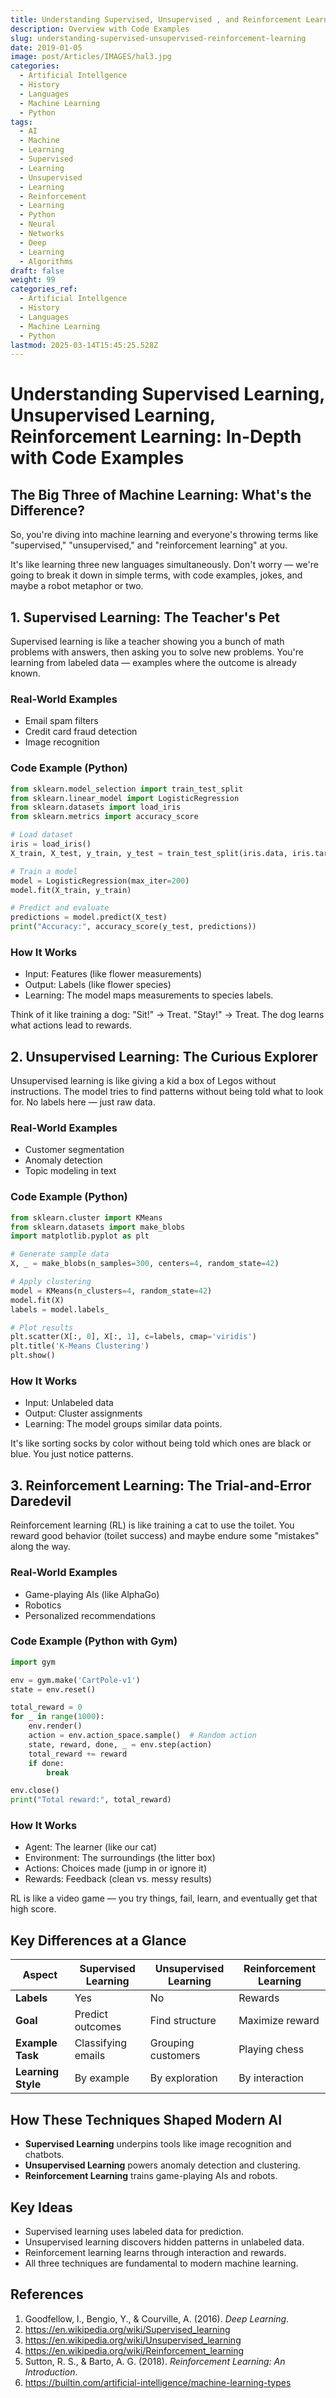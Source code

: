 ```yaml
---
title: Understanding Supervised, Unsupervised , and Reinforcement Learning
description: Overview with Code Examples
slug: understanding-supervised-unsupervised-reinforcement-learning
date: 2019-01-05
image: post/Articles/IMAGES/hal3.jpg
categories:
  - Artificial Intellgence
  - History
  - Languages
  - Machine Learning
  - Python
tags:
  - AI
  - Machine
  - Learning
  - Supervised
  - Learning
  - Unsupervised
  - Learning
  - Reinforcement
  - Learning
  - Python
  - Neural
  - Networks
  - Deep
  - Learning
  - Algorithms
draft: false
weight: 99
categories_ref:
  - Artificial Intellgence
  - History
  - Languages
  - Machine Learning
  - Python
lastmod: 2025-03-14T15:45:25.528Z
---
```

# Understanding Supervised Learning, Unsupervised Learning, Reinforcement Learning: In-Depth with Code Examples

## The Big Three of Machine Learning: What's the Difference?

So, you're diving into machine learning and everyone's throwing terms like "supervised," "unsupervised," and "reinforcement learning" at you.

It's like learning three new languages simultaneously. Don't worry — we're going to break it down in simple terms, with code examples, jokes, and maybe a robot metaphor or two.

## 1. Supervised Learning: The Teacher's Pet

Supervised learning is like a teacher showing you a bunch of math problems with answers, then asking you to solve new problems. You're learning from labeled data — examples where the outcome is already known.

### Real-World Examples

* Email spam filters
* Credit card fraud detection
* Image recognition

### Code Example (Python)

```python
from sklearn.model_selection import train_test_split
from sklearn.linear_model import LogisticRegression
from sklearn.datasets import load_iris
from sklearn.metrics import accuracy_score

# Load dataset
iris = load_iris()
X_train, X_test, y_train, y_test = train_test_split(iris.data, iris.target, test_size=0.2, random_state=42)

# Train a model
model = LogisticRegression(max_iter=200)
model.fit(X_train, y_train)

# Predict and evaluate
predictions = model.predict(X_test)
print("Accuracy:", accuracy_score(y_test, predictions))
```

### How It Works

* Input: Features (like flower measurements)
* Output: Labels (like flower species)
* Learning: The model maps measurements to species labels.

Think of it like training a dog: "Sit!" → Treat. "Stay!" → Treat. The dog learns what actions lead to rewards.

## 2. Unsupervised Learning: The Curious Explorer

Unsupervised learning is like giving a kid a box of Legos without instructions. The model tries to find patterns without being told what to look for. No labels here — just raw data.

### Real-World Examples

* Customer segmentation
* Anomaly detection
* Topic modeling in text

### Code Example (Python)

```python
from sklearn.cluster import KMeans
from sklearn.datasets import make_blobs
import matplotlib.pyplot as plt

# Generate sample data
X, _ = make_blobs(n_samples=300, centers=4, random_state=42)

# Apply clustering
model = KMeans(n_clusters=4, random_state=42)
model.fit(X)
labels = model.labels_

# Plot results
plt.scatter(X[:, 0], X[:, 1], c=labels, cmap='viridis')
plt.title('K-Means Clustering')
plt.show()
```

### How It Works

* Input: Unlabeled data
* Output: Cluster assignments
* Learning: The model groups similar data points.

It's like sorting socks by color without being told which ones are black or blue. You just notice patterns.

## 3. Reinforcement Learning: The Trial-and-Error Daredevil

Reinforcement learning (RL) is like training a cat to use the toilet. You reward good behavior (toilet success) and maybe endure some "mistakes" along the way.

### Real-World Examples

* Game-playing AIs (like AlphaGo)
* Robotics
* Personalized recommendations

### Code Example (Python with Gym)

```python
import gym

env = gym.make('CartPole-v1')
state = env.reset()

total_reward = 0
for _ in range(1000):
    env.render()
    action = env.action_space.sample()  # Random action
    state, reward, done, _ = env.step(action)
    total_reward += reward
    if done:
        break

env.close()
print("Total reward:", total_reward)
```

### How It Works

* Agent: The learner (like our cat)
* Environment: The surroundings (the litter box)
* Actions: Choices made (jump in or ignore it)
* Rewards: Feedback (clean vs. messy results)

RL is like a video game — you try things, fail, learn, and eventually get that high score.

## Key Differences at a Glance

| **Aspect**         | **Supervised Learning** | **Unsupervised Learning** | **Reinforcement Learning** |
| ------------------ | ----------------------- | ------------------------- | -------------------------- |
| **Labels**         | Yes                     | No                        | Rewards                    |
| **Goal**           | Predict outcomes        | Find structure            | Maximize reward            |
| **Example Task**   | Classifying emails      | Grouping customers        | Playing chess              |
| **Learning Style** | By example              | By exploration            | By interaction             |

## How These Techniques Shaped Modern AI

* **Supervised Learning** underpins tools like image recognition and chatbots.
* **Unsupervised Learning** powers anomaly detection and clustering.
* **Reinforcement Learning** trains game-playing AIs and robots.

## Key Ideas

* Supervised learning uses labeled data for prediction.
* Unsupervised learning discovers hidden patterns in unlabeled data.
* Reinforcement learning learns through interaction and rewards.
* All three techniques are fundamental to modern machine learning.

## References

1. Goodfellow, I., Bengio, Y., & Courville, A. (2016). *Deep Learning*.
2. <https://en.wikipedia.org/wiki/Supervised_learning>
3. <https://en.wikipedia.org/wiki/Unsupervised_learning>
4. <https://en.wikipedia.org/wiki/Reinforcement_learning>
5. Sutton, R. S., & Barto, A. G. (2018). *Reinforcement Learning: An Introduction*.
6. <https://builtin.com/artificial-intelligence/machine-learning-types>
